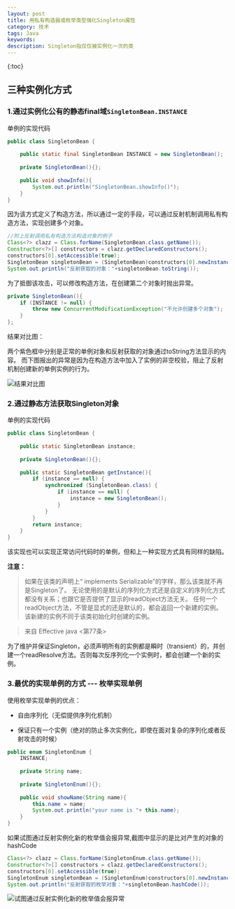 ```yaml
---
layout: post
title: 用私有构造器或枚举类型强化Singleton属性
category: 技术
tags: Java
keywords: 
description: Singleton指仅仅被实例化一次的类
---
```


{:toc}


## 三种实例化方式


### 1.通过实例化公有的静态final域`SingletonBean.INSTANCE`

单例的实现代码

```java
public class SingletonBean {
	
	public static final SingletonBean INSTANCE = new SingletonBean();
	
	private SingletonBean(){};
	
	public void showInfo(){
		System.out.println("SingletonBean.showInfo()");
	}
}
```
	
因为该方式定义了构造方法，所以通过一定的手段，可以通过反射机制调用私有构造方法，实现创建多个对象。
	
```java
//附上反射调用私有构造方法构造对象的例子
Class<?> clazz = Class.forName(SingletonBean.class.getName());
Constructor<?>[] constructors = clazz.getDeclaredConstructors();
constructors[0].setAccessible(true);
SingletonBean singletonBean = (SingletonBean)constructors[0].newInstance(null);
System.out.println("反射获取的对象："+singletonBean.toString());
```
	
为了抵御该攻击，可以修改构造方法，在创建第二个对象时抛出异常。
	
```java
private SingletonBean(){
	if (INSTANCE != null) {
		throw new ConcurrentModificationException("不允许创建多个对象");
	}
};
```

结果对比图：

两个紫色框中分别是正常的单例对象和反射获取的对象通过toString方法显示的内容。
而下图报出的异常是因为在构造方法中加入了实例的非空校验，阻止了反射机制创建新的单例实例的行为。

![结果对比图](http://omsz9j1wp.bkt.clouddn.com/image/java/singleton-001.png) 


### 2.通过静态方法获取Singleton对象

单例的实现代码

```java
public class SingletonBean {
	
	public static SingletonBean instance;
	
	private SingletonBean(){};
	
	public static SingletonBean getInstance(){
		if (instance == null) {
			synchronized (SingletonBean.class) {
				if (instance == null) {
					instance = new SingletonBean();
				}
			}
		}
		return instance;
	}
}
```

该实现也可以实现正常访问代码时的单例，但和上一种实现方式具有同样的缺陷。

**注意：**

> 如果在该类的声明上“ implements Serializable”的字样，那么该类就不再是Singleton了。
> 无论使用的是默认的序列化方式还是自定义的序列化方式都没有关系；也跟它是否提供了显示的readObject方法无关。
> 任何一个readObject方法，不管是显式的还是默认的，都会返回一个新建的实例。该新建的实例不同于该类初始化时创建的实例。  

> 来自 Effective java  <第77条>


为了维护并保证Singleton，必须声明所有的实例都是瞬时（transient）的，并创建一个readResolve方法。否则每次反序列化一个实例时，都会创建一个新的实例。


### 3.最优的实现单例的方式 --- 枚举实现单例

使用枚举实现单例的优点：

- 自由序列化（无偿提供序列化机制）

- 保证只有一个实例（绝对的防止多次实例化，即使在面对复杂的序列化或者反射攻击的时候）


```java
public enum SingletonEnum {
	INSTANCE;
	
	private String name;
	
	private SingletonEnum(){};
	
	public void showName(String name){
		this.name = name;
		System.out.println("your name is "+ this.name);
	}
}
```

如果试图通过反射实例化新的枚举值会报异常,截图中显示的是比对产生的对象的hashCode

```java
Class<?> clazz = Class.forName(SingletonEnum.class.getName());
Constructor<?>[] constructors = clazz.getDeclaredConstructors();
constructors[0].setAccessible(true);
SingletonEnum singletonBean = (SingletonEnum)constructors[0].newInstance(null);
System.out.println("反射获取的枚举对象："+singletonBean.hashCode());
```

![试图通过反射实例化新的枚举值会报异常](http://omsz9j1wp.bkt.clouddn.com/image/java/reflect-enum-errorinfo.png) 

